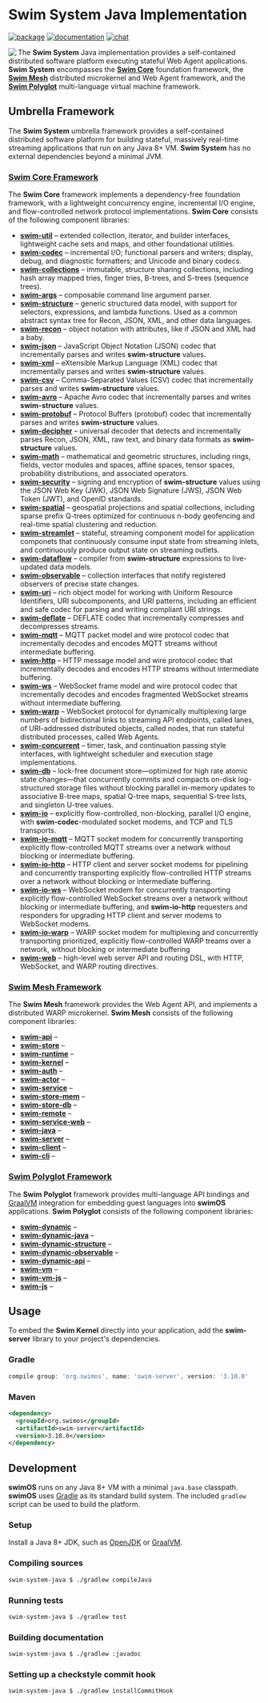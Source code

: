# Swim System Java Implementation

[![package](https://img.shields.io/github/tag/swimOS/swim.svg?label=maven)](https://mvnrepository.com/artifact/org.swimos)
[![documentation](https://img.shields.io/badge/doc-JavaDoc-blue.svg)](https://docs.swimos.org/java/latest)
[![chat](https://img.shields.io/badge/chat-Gitter-green.svg)](https://gitter.im/swimos/community)

<a href="https://www.swimos.org"><img src="https://docs.swimos.org/readme/marlin-blue.svg" align="left"></a>

The **Swim System** Java implementation provides a self-contained distributed
software platform executing stateful Web Agent applications.  **Swim System**
encompasses the [**Swim Core**](swim-core-java) foundation framework, the
[**Swim Mesh**](swim-mesh-java) distributed microkernel and Web Agent framework,
and the [**Swim Polyglot**](swim-polyglot-java) multi-language virtual machine
framework.

## Umbrella Framework

The **Swim System** umbrella framework provides a self-contained distributed
software platform for building stateful, massively real-time streaming
applications that run on any Java 8+ VM.  **Swim System** has no external
dependencies beyond a minimal JVM.

### [**Swim Core** Framework](swim-core-java)

The **Swim Core** framework implements a dependency-free foundation
framework, with a lightweight concurrency engine, incremental I/O engine,
and flow-controlled network protocol implementations.  **Swim Core** consists
of the following component libraries:

- [**swim-util**](swim-core-java/swim.util) –
  extended collection, iterator, and builder interfaces, lightweight cache
  sets and maps, and other foundational utilities.
- [**swim-codec**](swim-core-java/swim.codec) –
  incremental I/O; functional parsers and writers; display, debug, and
  diagnostic formatters; and Unicode and binary codecs.
- [**swim-collections**](swim-core-java/swim.collections) –
  immutable, structure sharing collections, including hash array mapped tries,
  finger tries, B-trees, and S-trees (sequence trees).
- [**swim-args**](swim-core-java/swim.args) –
  composable command line argument parser.
- [**swim-structure**](swim-core-java/swim.structure) –
  generic structured data model, with support for selectors, expressions,
  and lambda functions.  Used as a common abstract syntax tree for Recon,
  JSON, XML, and other data languages.
- [**swim-recon**](swim-core-java/swim.recon) –
  object notation with attributes, like if JSON and XML had a baby.
- [**swim-json**](swim-core-java/swim.json) –
  JavaScript Object Notation (JSON) codec that incrementally parses and writes
  **swim-structure** values.
- [**swim-xml**](swim-core-java/swim.xml) –
  eXtensible Markup Language (XML) codec that incrementally parses and writes
  **swim-structure** values.
- [**swim-csv**](swim-core-java/swim.csv) –
  Comma-Separated Values (CSV) codec that incrementally parses and writes
  **swim-structure** values.
- [**swim-avro**](swim-core-java/swim.avro) –
  Apache Avro codec that incrementally parses and writes **swim-structure** values.
- [**swim-protobuf**](swim-core-java/swim.protobuf) –
  Protocol Buffers (protobuf) codec that incrementally parses and writes
  **swim-structure** values.
- [**swim-decipher**](swim-core-java/swim.decipher) –
  universal decoder that detects and incrementally parses Recon, JSON, XML,
  raw text, and binary data formats as **swim-structure** values.
- [**swim-math**](swim-core-java/swim.math) –
  mathematical and geometric structures, including rings, fields, vector
  modules and spaces, affine spaces, tensor spaces, probability distributions,
  and associated operators.
- [**swim-security**](swim-core-java/swim.security) –
  signing and encryption of **swim-structure** values using the JSON Web Key
  (JWK), JSON Web Signature (JWS), JSON Web Token (JWT), and OpenID standards.
- [**swim-spatial**](swim-core-java/swim.spatial) –
  geospatial projections and spatial collections, including sparse prefix
  Q-trees optimized for continuous n-body geofencing and real-time spatial
  clustering and reduction.
- [**swim-streamlet**](swim-core-java/swim.streamlet) –
  stateful, streaming component model for application componets that
  continuously consume input state from streaming inlets, and continuously
  produce output state on streaming outlets.
- [**swim-dataflow**](swim-core-java/swim.dataflow) –
  compiler from **swim-structure** expressions to live-updated data models.
- [**swim-observable**](swim-core-java/swim.observable) –
  collection interfaces that notify registered observers of precise state changes.
- [**swim-uri**](swim-core-java/swim.uri) –
  rich object model for working with Uniform Resource Identifiers,
  URI subcomponents, and URI patterns, including an efficient and
  safe codec for parsing and writing compliant URI strings.
- [**swim-deflate**](swim-core-java/swim.deflate) –
  DEFLATE codec that incrementally compresses and decompresses streams.
- [**swim-mqtt**](swim-core-java/swim.mqtt) –
  MQTT packet model and wire protocol codec that incrementally decodes
  and encodes MQTT streams without intermediate buffering.
- [**swim-http**](swim-core-java/swim.http) –
  HTTP message model and wire protocol codec that incrementally decodes
  and encodes HTTP streams without intermediate buffering.
- [**swim-ws**](swim-core-java/swim.ws) –
  WebSocket frame model and wire protocol codec that incrementally decodes
  and encodes fragmented WebSocket streams without intermediate buffering.
- [**swim-warp**](swim-core-java/swim.warp) –
  WebSocket protocol for dynamically multiplexing large numbers of
  bidirectional links to streaming API endpoints, called lanes, of
  URI-addressed distributed objects, called nodes, that run stateful
  distributed processes, called Web Agents.
- [**swim-concurrent**](swim-core-java/swim.concurrent) –
  timer, task, and continuation passing style interfaces, with lightweight
  scheduler and execution stage implementations.
- [**swim-db**](swim-core-java/swim.db) –
  lock-free document store—optimized for high rate atomic state changes—that
  concurrently commits and compacts on-disk log-structured storage files
  without blocking parallel in-memory updates to associative B-tree maps,
  spatial Q-tree maps, sequential S-tree lists, and singleton U-tree values.
- [**swim-io**](swim-core-java/swim.io) –
  explicitly flow-controlled, non-blocking, parallel I/O engine, with
  **swim-codec**-modulated socket modems, and TCP and TLS transports.
- [**swim-io-mqtt**](swim-core-java/swim.io.mqtt) –
  MQTT socket modem for concurrently transporting explicitly flow-controlled
  MQTT streams over a network without blocking or intermediate buffering.
- [**swim-io-http**](swim-core-java/swim.io.http) –
  HTTP client and server socket modems for pipelining and concurrently
  transporting explicitly flow-controlled HTTP streams over a network
  without blocking or intermediate buffering.
- [**swim-io-ws**](swim-core-java/swim.io.ws) –
  WebSocket modem for concurrently transporting explicitly flow-controlled
  WebSocket streams over a network without blocking or intermediate buffering,
  and **swim-io-http** requesters and responders for upgrading HTTP client
  and server modems to WebSocket modems.
- [**swim-io-warp**](swim-core-java/swim.io.warp) –
  WARP socket modem for multiplexing and concurrently transporting prioritized,
  explicitly flow-controlled WARP treams over a network, without blocking or
  intermediate buffering
- [**swim-web**](swim-core-java/swim.web) –
  high-level web server API and routing DSL, with HTTP, WebSocket, and WARP
  routing directives.

### [**Swim Mesh** Framework](swim-mesh-java)

The **Swim Mesh** framework provides the Web Agent API, and implements
a distributed WARP microkernel.  **Swim Mesh** consists of the following
component libraries:

- [**swim-api**](swim-mesh-java/swim.api) –
- [**swim-store**](swim-mesh-java/swim.store) –
- [**swim-runtime**](swim-mesh-java/swim.runtime) –
- [**swim-kernel**](swim-mesh-java/swim.kernel) –
- [**swim-auth**](swim-mesh-java/swim.auth) –
- [**swim-actor**](swim-mesh-java/swim.actor) –
- [**swim-service**](swim-mesh-java/swim.service) –
- [**swim-store-mem**](swim-mesh-java/swim.store.mem) –
- [**swim-store-db**](swim-mesh-java/swim.store.db) –
- [**swim-remote**](swim-mesh-java/swim.remote) –
- [**swim-service-web**](swim-mesh-java/swim.service.web) –
- [**swim-java**](swim-mesh-java/swim.java) –
- [**swim-server**](swim-mesh-java/swim.server) –
- [**swim-client**](swim-mesh-java/swim.client) –
- [**swim-cli**](swim-mesh-java/swim.cli) –

### [**Swim Polyglot** Framework](swim-polyglot-java)

The **Swim Polyglot** framework provides multi-language API bindings and
[GraalVM](https://www.graalvm.org/) integration for embedding guest languages
into **swimOS** applications.  **Swim Polyglot** consists of the following
component libraries:

- [**swim-dynamic**](swim-polyglot-java/swim.dynamic) –
- [**swim-dynamic-java**](swim-polyglot-java/swim.dynamic.java) –
- [**swim-dynamic-structure**](swim-polyglot-java/swim.dynamic.structure) –
- [**swim-dynamic-observable**](swim-polyglot-java/swim.dynamic.observable) –
- [**swim-dynamic-api**](swim-polyglot-java/swim.dynamic.api) –
- [**swim-vm**](swim-polyglot-java/swim.vm) –
- [**swim-vm-js**](swim-polyglot-java/swim.vm.js) –
- [**swim-js**](swim-polyglot-java/swim.js) –

## Usage

To embed the **Swim Kernel** directly into your application, add the
**swim-server** library to your project's dependencies.

### Gradle

```groovy
compile group: 'org.swimos', name: 'swim-server', version: '3.10.0'
```

### Maven

```xml
<dependency>
  <groupId>org.swimos</groupId>
  <artifactId>swim-server</artifactId>
  <version>3.10.0</version>
</dependency>
```

## Development

**swimOS** runs on any Java 8+ VM with a minimal `java.base` classpath.
**swimOS** uses [Gradle](https://gradle.org/) as its standard build system.
The included `gradlew` script can be used to build the platform.

### Setup

Install a Java 8+ JDK, such as [OpenJDK](https://openjdk.java.net/) or
[GraalVM](https://www.graalvm.org/downloads/).

### Compiling sources

```sh
swim-system-java $ ./gradlew compileJava
```

### Running tests

```sh
swim-system-java $ ./gradlew test
```

### Building documentation

```sh
swim-system-java $ ./gradlew :javadoc
```

### Setting up a checkstyle commit hook

```sh
swim-system-java $ ./gradlew installCommitHook
```
